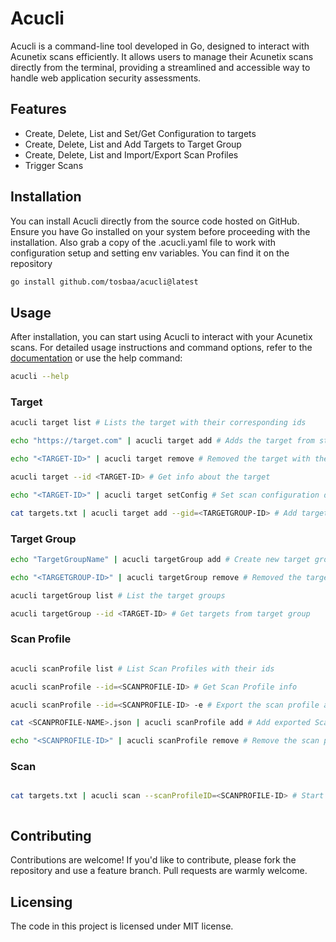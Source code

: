 # Acucli

Acucli is a command-line tool developed in Go, designed to interact with Acunetix scans efficiently. It allows users to manage their Acunetix scans directly from the terminal, providing a streamlined and accessible way to handle web application security assessments.

## Features

- Create, Delete, List and Set/Get Configuration to targets
- Create, Delete, List and Add Targets to Target Group
- Create, Delete, List and Import/Export Scan Profiles
- Trigger Scans

## Installation

You can install Acucli directly from the source code hosted on GitHub. Ensure you have Go installed on your system before proceeding with the installation. Also grab a copy of the .acucli.yaml file to work with configuration setup and setting env variables. You can find it on the repository

```bash
go install github.com/tosbaa/acucli@latest

```

## Usage

After installation, you can start using Acucli to interact with your Acunetix scans. For detailed usage instructions and command options, refer to the [documentation](https://github.com/tosbaa/acucli) or use the help command:

```bash
acucli --help
```

### Target

```bash
acucli target list # Lists the target with their corresponding ids

echo "https://target.com" | acucli target add # Adds the target from stdin

echo "<TARGET-ID>" | acucli target remove # Removed the target with the given id

acucli target --id <TARGET-ID> # Get info about the target

echo "<TARGET-ID>" | acucli target setConfig # Set scan configuration defined on the .acucli.yaml file

cat targets.txt | acucli target add --gid=<TARGETGROUP-ID> # Add targets to a target group with given id
```

### Target Group

```bash
echo "TargetGroupName" | acucli targetGroup add # Create new target group

echo "<TARGETGROUP-ID>" | acucli targetGroup remove # Removed the target group with the given id

acucli targetGroup list # List the target groups

acucli targetGroup --id <TARGET-ID> # Get targets from target group

```
### Scan Profile

```bash

acucli scanProfile list # List Scan Profiles with their ids

acucli scanProfile --id=<SCANPROFILE-ID> # Get Scan Profile info

acucli scanProfile --id=<SCANPROFILE-ID> -e # Export the scan profile as json. It will write the json with the scan profile name with its current name

cat <SCANPROFILE-NAME>.json | acucli scanProfile add # Add exported Scan Profile

echo "<SCANPROFILE-ID>" | acucli scanProfile remove # Remove the scan profile by its id

```
### Scan

```bash

cat targets.txt | acucli scan --scanProfileID=<SCANPROFILE-ID> # Start scan for the target ids with given Scan Profile ID



```


## Contributing

Contributions are welcome! If you'd like to contribute, please fork the repository and use a feature branch. Pull requests are warmly welcome.


## Licensing

The code in this project is licensed under MIT license.
